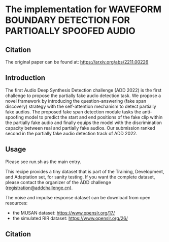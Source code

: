 # The implementation for **WAVEFORM BOUNDARY DETECTION FOR PARTIOALLY SPOOFED AUDIO**

## Citation
The original paper can be found at: https://arxiv.org/abs/2211.00226


## Introduction
The first Audio Deep Synthesis Detection challenge (ADD 2022) is the first challenge to propose the partially fake audio detection task. We propose a novel framework by introducing the question-answering (fake span discovery) strategy with the self-attention mechanism to detect partially fake audios. The proposed fake span detection module tasks the anti-spoofing model to predict the start and end positions of the fake clip within the partially fake audio and finally equips the model with the discrimination capacity between real and partially fake audios. Our submission ranked second in the partially fake audio detection track of ADD 2022.


## Usage
Please see run.sh as the main entry.

This recipe provides a tiny dataset that is part of the Training, Development, and Adaptation set, for sanity testing. If you want the complete dataset, please contact the organizer of the ADD challenge (registration@addchallenge.cn).

The noise and impulse response dataset can be download from open resources:
* the MUSAN dataset: https://www.openslr.org/17/
* the simulated RIR dataset: https://www.openslr.org/26/

## Citation
